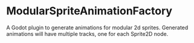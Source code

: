 # ModularSpriteAnimationFactory
A Godot plugin to generate animations for modular 2d sprites. Generated animations will have multiple tracks, one for each Sprite2D node.
